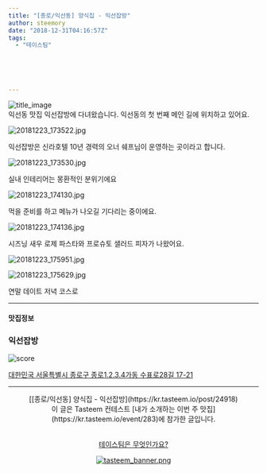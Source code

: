 ```yaml
---
title: "[종로/익선동] 양식집 - 익선잡방"
author: steemory
date: "2018-12-31T04:16:57Z"
tags:
  - "테이스팀"
  
  
  
  
  
---
```

![title_image](https://static.tasteem.io/uploads/3843/post/24918/content_b1150b28-9b10-4f64-a5bf-ebc40489d009.jpeg)
<br/>
익선동 맛집 익선잡방에 다녀왔습니다. 익선동의 첫 번째 메인 길에 위치하고 있어요.

![20181223_173522.jpg](https://static.tasteem.io/uploads/image/image/122385/7a8b649c-1dab-4074-be79-5dc48d3f9837.jpeg)

익선잡방은 신라호텔 10년 경력의 오너 쉐프님이 운영하는 곳이라고 합니다.

![20181223_173530.jpg](https://static.tasteem.io/uploads/image/image/122386/7a8b649c-1dab-4074-be79-5dc48d3f9837.jpeg)

실내 인테리어는 몽환적인 분위기에요

![20181223_174130.jpg](https://static.tasteem.io/uploads/image/image/122387/7a8b649c-1dab-4074-be79-5dc48d3f9837.jpeg)

먹을 준비를 하고 메뉴가 나오길 기다리는 중이에요.

![20181223_174136.jpg](https://static.tasteem.io/uploads/image/image/122388/7a8b649c-1dab-4074-be79-5dc48d3f9837.jpeg)

시즈닝 새우 로제 파스타와 프로슈토 샐러드 피자가 나왔어요.

![20181223_175951.jpg](https://static.tasteem.io/uploads/image/image/122390/7a8b649c-1dab-4074-be79-5dc48d3f9837.jpeg)

![20181223_175629.jpg](https://static.tasteem.io/uploads/image/image/122389/7a8b649c-1dab-4074-be79-5dc48d3f9837.jpeg)

연말 데이트 저녁 코스로 



---------------------
#### 맛집정보
### 익선잡방
![score](https://static.tasteem.io/images/steem/1Crowns.png)

[대한민국 서울특별시 종로구 종로1.2.3.4가동 수표로28길 17-21](https://kr.tasteem.io/post/24918#map)

-----------------------------------------
<center>[[종로/익선동] 양식집 - 익선잡방](https://kr.tasteem.io/post/24918)
<br/>이 글은 Tasteem 컨테스트
 [내가 소개하는  이번 주 맛집](https://kr.tasteem.io/event/283)에 참가한 글입니다.

<br/>[테이스팀은 무엇인가요?](https://kr.tasteem.io/about)

[![tasteem_banner.png](https://static.tasteem.io/images/tasteem_banner_v3.png)](https://kr.tasteem.io)</center>